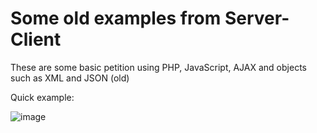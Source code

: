 # Some old examples from Server-Client

These are some basic petition using PHP, JavaScript, AJAX and objects such as XML and JSON (old)

Quick example:

![image](https://user-images.githubusercontent.com/57594425/168026321-c37c38bc-776d-454f-bda4-9cc33964bd48.png)
